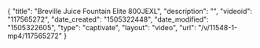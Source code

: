 {
    "title": "Breville Juice Fountain Elite 800JEXL",
    "description": "",
    "videoid": "117565272",
    "date_created": "1505322448",
    "date_modified": "1505322605",
    "type": "captivate",
    "layout": "video",
    "url": "\/v\/11548-1-mp4\/117565272"
}